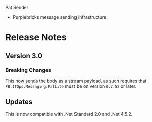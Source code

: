 Pat Sender 
- Purplebricks message sending infrastructure

# Release Notes

## Version 3.0

### Breaking Changes 
This now sends the body as a stream payload, as such requires that `PB.ITOps.Messaging.PatLite` must be on version `0.7.52` or later.

## Updates 
This is now compatible with .Net Standard 2.0 and .Net 4.5.2. 
